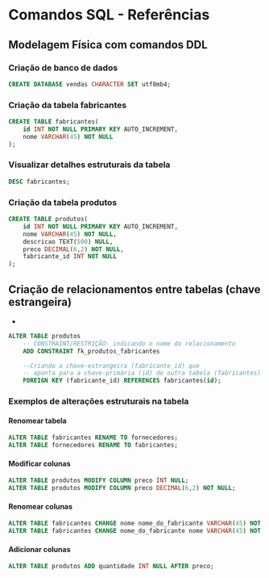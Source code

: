 # Comandos SQL - Referências

## Modelagem Física com comandos DDL

### Criação de banco de dados

```sql
CREATE DATABASE vendas CHARACTER SET utf8mb4;
```

### Criação da tabela fabricantes

```sql
CREATE TABLE fabricantes(
    id INT NOT NULL PRIMARY KEY AUTO_INCREMENT,
    nome VARCHAR(45) NOT NULL
);
```

###  Visualizar detalhes estruturais da tabela

```sql
DESC fabricantes;
``` 

### Criação da tabela produtos

```sql
CREATE TABLE produtos(
    id INT NOT NULL PRIMARY KEY AUTO_INCREMENT,
    nome VARCHAR(45) NOT NULL,
    descricao TEXT(500) NULL,
    preco DECIMAL(6,2) NOT NULL,
    fabricante_id INT NOT NULL
);
```

## Criação de relacionamentos entre tabelas (chave estrangeira)


-

```sql
ALTER TABLE produtos
    -- CONSTRAINT/RESTRIÇÃO: indicando o nome do relacionamento
    ADD CONSTRAINT fk_produtos_fabricantes

    --Criando a chave-estrangeira (fabricante_id) que
    -- aponta para a chave-primária (id) de outra tabela (fabricantes)
    FOREIGN KEY (fabricante_id) REFERENCES fabricantes(id);
```

### Exemplos de alterações estruturais na tabela

#### Renomear tabela
    
```sql
ALTER TABLE fabricantes RENAME TO fornecedores;
ALTER TABLE fornecedores RENAME TO fabricantes;
```
#### Modificar colunas

```sql
ALTER TABLE produtos MODIFY COLUMN preco INT NULL;
ALTER TABLE produtos MODIFY COLUMN preco DECIMAL(6,2) NOT NULL;
```

#### Renomear colunas
    
```sql
ALTER TABLE fabricantes CHANGE nome nome_do_fabricante VARCHAR(45) NOT NULL;
ALTER TABLE fabricantes CHANGE nome_do_fabricante nome VARCHAR(45) NOT NULL;
```

#### Adicionar colunas

```sql
ALTER TABLE produtos ADD quantidade INT NULL AFTER preco;
```